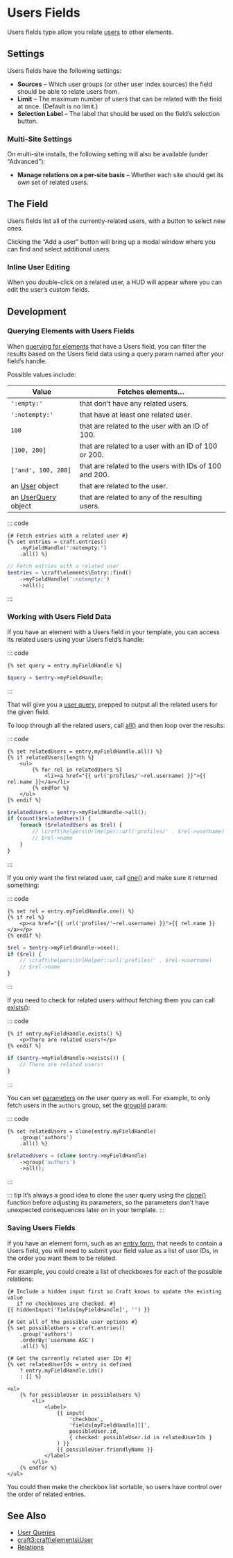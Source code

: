 # Users Fields

Users fields type allow you relate [users](users.md) to other elements.

## Settings

Users fields have the following settings:

- **Sources** – Which user groups (or other user index sources) the field should be able to relate users from.
- **Limit** – The maximum number of users that can be related with the field at once. (Default is no limit.)
- **Selection Label** – The label that should be used on the field’s selection button.

### Multi-Site Settings

On multi-site installs, the following setting will also be available (under “Advanced”):

- **Manage relations on a per-site basis** – Whether each site should get its own set of related users.

## The Field

Users fields list all of the currently-related users, with a button to select new ones.

Clicking the “Add a user” button will bring up a modal window where you can find and select additional users.

### Inline User Editing

When you double-click on a related user, a HUD will appear where you can edit the user’s custom fields.

## Development

### Querying Elements with Users Fields

When [querying for elements](element-queries.md) that have a Users field, you can filter the results based on the Users field data using a query param named after your field’s handle.

Possible values include:

| Value                                                        | Fetches elements…                                      |
| ------------------------------------------------------------ | ------------------------------------------------------ |
| `':empty:'`                                                  | that don’t have any related users.                     |
| `':notempty:'`                                               | that have at least one related user.                   |
| `100`                                                        | that are related to the user with an ID of 100.        |
| `[100, 200]`                                                 | that are related to a user with an ID of 100 or 200.   |
| `['and', 100, 200]`                                          | that are related to the users with IDs of 100 and 200. |
| an [User](craft3:craft\elements\User) object               | that are related to the user.                          |
| an [UserQuery](craft3:craft\elements\db\UserQuery) object | that are related to any of the resulting users.        |

::: code
```twig
{# Fetch entries with a related user #}
{% set entries = craft.entries()
    .myFieldHandle(':notempty:')
    .all() %}
```
```php
// Fetch entries with a related user
$entries = \craft\elements\Entry::find()
    ->myFieldHandle(':notempty:')
    ->all();
```
:::

### Working with Users Field Data

If you have an element with a Users field in your template, you can access its related users using your Users field’s handle:

::: code
```twig
{% set query = entry.myFieldHandle %}
```
```php
$query = $entry->myFieldHandle;
```
:::

That will give you a [user query](users.md#querying-users), prepped to output all the related users for the given field.

To loop through all the related users, call [all()](craft3:craft\db\Query::all()) and then loop over the results:

::: code
```twig
{% set relatedUsers = entry.myFieldHandle.all() %}
{% if relatedUsers|length %}
    <ul>
        {% for rel in relatedUsers %}
            <li><a href="{{ url('profiles/'~rel.username) }}">{{ rel.name }}</a></li>
        {% endfor %}
    </ul>
{% endif %}
```
```php
$relatedUsers = $entry->myFieldHandle->all();
if (count($relatedUsers)) {
    foreach ($relatedUsers as $rel) {
        // \craft\helpers\UrlHelper::url('profiles/' . $rel->username)
        // $rel->name
    }
}
```
:::

If you only want the first related user, call [one()](craft3:craft\db\Query::one()) and make sure it returned something:

::: code
```twig
{% set rel = entry.myFieldHandle.one() %}
{% if rel %}
    <p><a href="{{ url('profiles/'~rel.username) }}">{{ rel.name }}</a></p>
{% endif %}
```
```php
$rel = $entry->myFieldHandle->one();
if ($rel) {
    // \craft\helpers\UrlHelper::url('profiles/' . $rel->username)
    // $rel->name
}
```
:::

If you need to check for related users without fetching them you can call [exists()](craft3:craft\db\Query::exists()):

::: code
```twig
{% if entry.myFieldHandle.exists() %}
    <p>There are related users!</p>
{% endif %}
```
```php
if ($entry->myFieldHandle->exists()) {
    // There are related users!
}
```
:::

You can set [parameters](users.md#parameters) on the user query as well. For example, to only fetch users in the `authors` group, set the [groupId](users.md#groupid) param:

::: code
```twig
{% set relatedUsers = clone(entry.myFieldHandle)
    .group('authors')
    .all() %}
```
```php
$relatedUsers = (clone $entry->myFieldHandle)
    ->group('authors')
    ->all();
```
:::

::: tip
It’s always a good idea to clone the user query using the [clone()](./dev/functions.md#clone) function before adjusting its parameters, so the parameters don’t have unexpected consequences later on in your template.
:::

### Saving Users Fields

If you have an element form, such as an [entry form](https://craftcms.com/knowledge-base/entry-form), that needs to contain a Users field, you will need to submit your field value as a list of user IDs, in the order you want them to be related.

For example, you could create a list of checkboxes for each of the possible relations:

```twig
{# Include a hidden input first so Craft knows to update the existing value
   if no checkboxes are checked. #}
{{ hiddenInput('fields[myFieldHandle]', '') }}

{# Get all of the possible user options #}
{% set possibleUsers = craft.entries()
    .group('authors')
    .orderBy('username ASC')
    .all() %}

{# Get the currently related user IDs #}
{% set relatedUserIds = entry is defined
    ? entry.myFieldHandle.ids()
    : [] %}

<ul>
    {% for possibleUser in possibleUsers %}
        <li>
            <label>
                {{ input(
                    'checkbox',
                    'fields[myFieldHandle][]',
                    possibleUser.id,
                    { checked: possibleUser.id in relatedUserIds }
                ) }}
                {{ possibleUser.friendlyName }}
            </label>
        </li>
    {% endfor %}
</ul>
```

You could then make the checkbox list sortable, so users have control over the order of related entries.

## See Also

* [User Queries](users.md#querying-users)
* <craft3:craft\elements\User>
* [Relations](relations.md)
